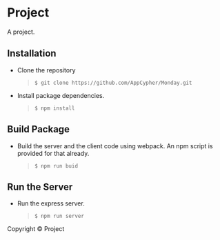 # Project
A project.

## Installation
- Clone the repository
  > `$ git clone https://github.com/AppCypher/Monday.git` 
- Install package dependencies.
  > `$ npm install` 

## Build Package
- Build the server and the client code using webpack. An npm script is provided for that already.
  > `$ npm run buid`

## Run the Server
- Run the express server.
  > `$ npm run server`


Copyright © Project
